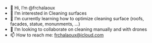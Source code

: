 - 👋 Hi, I’m @frchalaoux
- 👀 I’m interested in Cleaning surfaces
- 🌱 I’m currently learning how to optimize cleaning surface (roofs, facades, statue, monunments, ...)
- 💞️ I’m looking to collaborate on cleaning manually and with drones
- 📫 How to reach me: frchalaoux@icloud.com

<!---
frchalaoux/frchalaoux is a ✨ special ✨ repository because its `README.md` (this file) appears on your GitHub profile.
You can click the Preview link to take a look at your changes.
--->
